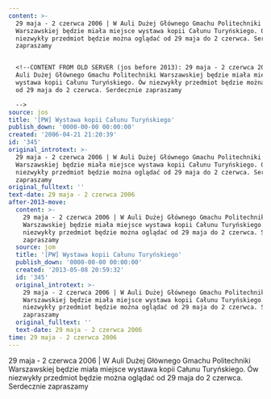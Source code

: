 ```yaml
---
content: >-
  29 maja - 2 czerwca 2006 | W Auli Dużej Głównego Gmachu Politechniki
  Warszawskiej będzie miała miejsce wystawa kopii Całunu Turyńskiego. Ów
  niezwykły przedmiot będzie można oglądać od 29 maja do 2 czerwca. Serdecznie
  zapraszamy


  <!--CONTENT FROM OLD SERVER (jos before 2013): 29 maja - 2 czerwca 2006 | W
  Auli Dużej Głównego Gmachu Politechniki Warszawskiej będzie miała miejsce
  wystawa kopii Całunu Turyńskiego. Ów niezwykły przedmiot będzie można oglądać
  od 29 maja do 2 czerwca. Serdecznie zapraszamy

  -->
source: jos
title: '[PW] Wystawa kopii Całunu Turyńskiego'
publish_down: '0000-00-00 00:00:00'
created: '2006-04-21 21:20:39'
id: '345'
original_introtext: >-
  29 maja - 2 czerwca 2006 | W Auli Dużej Głównego Gmachu Politechniki
  Warszawskiej będzie miała miejsce wystawa kopii Całunu Turyńskiego. Ów
  niezwykły przedmiot będzie można oglądać od 29 maja do 2 czerwca. Serdecznie
  zapraszamy
original_fulltext: ''
text-date: 29 maja - 2 czerwca 2006
after-2013-move:
  content: >-
    29 maja - 2 czerwca 2006 | W Auli Dużej Głównego Gmachu Politechniki
    Warszawskiej będzie miała miejsce wystawa kopii Całunu Turyńskiego. Ów
    niezwykły przedmiot będzie można oglądać od 29 maja do 2 czerwca. Serdecznie
    zapraszamy
  source: jom
  title: '[PW] Wystawa kopii Całunu Turyńskiego'
  publish_down: '0000-00-00 00:00:00'
  created: '2013-05-08 20:59:32'
  id: '345'
  original_introtext: >-
    29 maja - 2 czerwca 2006 | W Auli Dużej Głównego Gmachu Politechniki
    Warszawskiej będzie miała miejsce wystawa kopii Całunu Turyńskiego. Ów
    niezwykły przedmiot będzie można oglądać od 29 maja do 2 czerwca. Serdecznie
    zapraszamy
  original_fulltext: ''
  text-date: 29 maja - 2 czerwca 2006
time: 29 maja - 2 czerwca 2006
---
```

29 maja - 2 czerwca 2006 | W Auli Dużej Głównego Gmachu Politechniki Warszawskiej będzie miała miejsce wystawa kopii Całunu Turyńskiego. Ów niezwykły przedmiot będzie można oglądać od 29 maja do 2 czerwca. Serdecznie zapraszamy

<!--CONTENT FROM OLD SERVER (jos before 2013): 29 maja - 2 czerwca 2006 | W Auli Dużej Głównego Gmachu Politechniki Warszawskiej będzie miała miejsce wystawa kopii Całunu Turyńskiego. Ów niezwykły przedmiot będzie można oglądać od 29 maja do 2 czerwca. Serdecznie zapraszamy
-->

<!--{{json:{"created_date":"2006-04-21 21:20:39","publish_down":"0000-00-00 00:00:00","id":"345"}}}-->